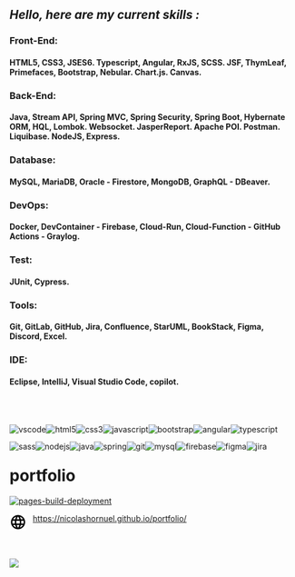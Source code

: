 ## *Hello, here are my current skills :*

### Front-End:
#### HTML5, CSS3, JSES6. Typescript, Angular, RxJS, SCSS. JSF, ThymLeaf, Primefaces, Bootstrap, Nebular. Chart.js. Canvas.

### Back-End:
#### Java, Stream API, Spring MVC, Spring Security, Spring Boot, Hybernate ORM, HQL, Lombok. Websocket. JasperReport. Apache POI. Postman. Liquibase. NodeJS, Express.

### Database:
#### MySQL, MariaDB, Oracle - Firestore, MongoDB, GraphQL - DBeaver.

### DevOps:
#### Docker, DevContainer - Firebase, Cloud-Run, Cloud-Function - GitHub Actions - Graylog.

### Test:
#### JUnit, Cypress.

### Tools:
#### Git, GitLab, GitHub, Jira, Confluence, StarUML, BookStack, Figma, Discord, Excel.

### IDE:
#### Eclipse, IntelliJ, Visual Studio Code, copilot.

<br></br>

<img align="left" height="30px" alt="vscode" src="https://cdn.jsdelivr.net/gh/devicons/devicon/icons/vscode/vscode-original.svg" />
<img align="left" height="30px" alt="html5" src="https://cdn.jsdelivr.net/gh/devicons/devicon/icons/html5/html5-original.svg" />
<img align="left" height="30px" alt="css3" src="https://cdn.jsdelivr.net/gh/devicons/devicon/icons/css3/css3-original.svg" />
<img align="left" height="30px" alt="javascript" src="https://cdn.jsdelivr.net/gh/devicons/devicon/icons/javascript/javascript-original.svg" />
<img align="left" height="30px" alt="bootstrap" src="https://cdn.jsdelivr.net/gh/devicons/devicon/icons/bootstrap/bootstrap-original.svg" />
<img align="left" height="30px" alt="angular" src="https://cdn.jsdelivr.net/gh/devicons/devicon/icons/angularjs/angularjs-original.svg" />
<img align="left" height="30px" alt="typescript" src="https://cdn.jsdelivr.net/gh/devicons/devicon/icons/typescript/typescript-original.svg" />
<img align="left" height="30px" alt="sass" src="https://cdn.jsdelivr.net/gh/devicons/devicon/icons/sass/sass-original.svg" />
<img align="left" height="30px" alt="nodejs" src="https://cdn.jsdelivr.net/gh/devicons/devicon/icons/nodejs/nodejs-original.svg" />
<img align="left" height="30px" alt="java" src="https://cdn.jsdelivr.net/gh/devicons/devicon/icons/java/java-original.svg" />
<img align="left" height="30px" alt="spring" src="https://cdn.jsdelivr.net/gh/devicons/devicon/icons/spring/spring-original.svg" />
<img align="left" height="30px" alt="git" src="https://cdn.jsdelivr.net/gh/devicons/devicon/icons/git/git-original.svg" />
<img align="left" height="30px" alt="mysql" src="https://cdn.jsdelivr.net/gh/devicons/devicon/icons/mysql/mysql-original.svg" />
<img align="left" height="30px" alt="firebase" src="https://cdn.jsdelivr.net/gh/devicons/devicon/icons/firebase/firebase-plain.svg" />
<img align="left" height="30px" alt="figma" src="https://cdn.jsdelivr.net/gh/devicons/devicon/icons/figma/figma-original.svg" />
<img align="left" height="30px" alt="jira" src="https://cdn.jsdelivr.net/gh/devicons/devicon/icons/jira/jira-original.svg" />

<br></br>

# portfolio

[![pages-build-deployment](https://github.com/nicolashornuel/portfolio/actions/workflows/pages/pages-build-deployment/badge.svg)](https://github.com/nicolashornuel/portfolio/actions/workflows/pages/pages-build-deployment)

<a href="https://nicolashornuel.github.io/portfolio/">
  <picture>
    <source media="(prefers-color-scheme: dark)" src="img/web-30px-white.svg">
    <source media="(prefers-color-scheme: light)" src="img/web-30px-black.svg">
    <img align="left" style="padding-right:11px;" height="30px" src="img/web-30px-black.svg">
  </picture>
  https://nicolashornuel.github.io/portfolio/
</a>

<br></br>

<a href="https://github.com/anuraghazra/github-readme-stats">
  <picture>
    <source media="(prefers-color-scheme: dark)" srcset="https://github-readme-stats.vercel.app/api/top-langs/?username=nicolashornuel&layout=compact&theme=dark">
    <source media="(prefers-color-scheme: light)" srcset="https://github-readme-stats.vercel.app/api/top-langs/?username=nicolashornuel&layout=compact">
    <img src="https://github-readme-stats.vercel.app/api/top-langs/?username=nicolashornuel&layout=compact">
  </picture>
</a>
  
